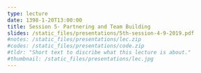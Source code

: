 ```yaml
---
type: lecture
date: 1398-1-20T13:00:00
title: Session 5- Partnering and Team Building
slides: /static_files/presentations/5th-session-4-9-2019.pdf
#notes: /static_files/presentations/lec.zip
#codes: /static_files/presentations/code.zip
#tldr: "Short text to discribe what this lecture is about."
#thumbnail: /static_files/presentations/lec.jpg
---
```

